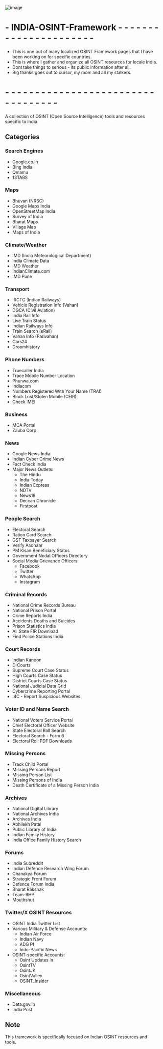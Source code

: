 ![image](https://github.com/user-attachments/assets/e40bf960-6db7-4ba7-b48f-90277afa140f)

# - INDIA-OSINT-Framework - - - - - - - - - - - - - - - - - - - - - - #

- This is one out of many localized OSINT Framework pages that I have been working on for specific countries.
- This is where I gather and organize all OSINT resources for locale India.
- Dont take things to serious - its public information after all. 
- Big thanks goes out to cursor, my mom and all my stalkers. 

# - - - - - - - - - - - - - - - - - - - - - - - - - - - - - - - - - - #

A collection of OSINT (Open Source Intelligence) tools and resources specific to India.

## Categories

### Search Engines
- Google.co.in
- Bing India
- Qmamu
- 13TABS

### Maps
- Bhuvan (NRSC)
- Google Maps India
- OpenStreetMap India
- Survey of India
- Bharat Maps
- Village Map
- Maps of India

### Climate/Weather
- IMD (India Meteorological Department)
- India Climate Data
- IMD Weather
- IndianClimate.com
- IMD Pune

### Transport
- IRCTC (Indian Railways)
- Vehicle Registration Info (Vahan)
- DGCA (Civil Aviation)
- India Rail Info
- Live Train Status
- Indian Railways Info
- Train Search (eRail)
- Vahan Info (Parivahan)
- Cars24
- Droomhistory

### Phone Numbers
- Truecaller India
- Trace Mobile Number Location
- Phunwa.com
- Indiacom
- Numbers Registered With Your Name (TRAI)
- Block Lost/Stolen Mobile (CEIR)
- Check IMEI

### Business
- MCA Portal
- Zauba Corp

### News
- Google News India
- Indian Cyber Crime News
- Fact Check India
- Major News Outlets:
  - The Hindu
  - India Today
  - Indian Express
  - NDTV
  - News18
  - Deccan Chronicle
  - Firstpost

### People Search
- Electoral Search
- Ration Card Search
- GST Taxpayer Search
- Verify Aadhaar
- PM Kisan Beneficiary Status
- Government Nodal Officers Directory
- Social Media Grievance Officers:
  - Facebook
  - Twitter
  - WhatsApp
  - Instagram

### Criminal Records
- National Crime Records Bureau
- National Prison Portal
- Crime Reports India
- Accidents Deaths and Suicides
- Prison Statistics India
- All State FIR Download
- Find Police Stations India

### Court Records
- Indian Kanoon
- E-Courts
- Supreme Court Case Status
- High Courts Case Status
- District Courts Case Status
- National Judicial Data Grid
- Cybercrime Reporting Portal
- I4C - Report Suspicious Websites

### Voter ID and Name Search
- National Voters Service Portal
- Chief Electoral Officer Website
- State Electoral Roll Search
- Electoral Search - Form 6
- Electoral Roll PDF Downloads

### Missing Persons
- Track Child Portal
- Missing Persons Report
- Missing Person List
- Missing Persons of India
- Death Certificate of a Missing Person India

### Archives
- National Digital Library
- National Archives India
- Archives India
- Abhilekh Patal
- Public Library of India
- Indian Family History
- India Office Family History Search

### Forums
- India Subreddit
- Indian Defence Research Wing Forum
- Chanakya Forum
- Strategic Front Forum
- Defence Forum India
- Bharat Rakshak
- Team-BHP
- Mouthshut

### Twitter/X OSINT Resources
- OSINT India Twitter List
- Various Military & Defense Accounts:
  - Indian Air Force
  - Indian Navy
  - ADG PI
  - Indo-Pacific News
- OSINT-specific Accounts:
  - Osint Updates In
  - OsintTV
  - OsintJK
  - OsintValley
  - OSINT_Insider

### Miscellaneous
- Data.gov.in
- India Post

## Note
This framework is specifically focused on Indian OSINT resources and tools.
